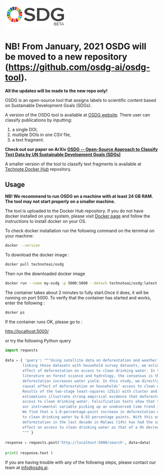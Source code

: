 <img src="/images/OSDG_new.png" alt="OSDG_Logo" width="200"/>

# NB! From January, 2021 OSDG will be moved to a new repository (https://github.com/osdg-ai/osdg-tool). 
**All the updates will be made to the new repo only!**

OSDG is an open-source tool that assigns labels to scientific content based on Sustainable Development Goals (SDGs). 

A version of the OSDG tool is available at [OSDG website](https://www.osdg.ai). There user can classify publications by inputting:
1) a single DOI,
2) multiple DOIs in one CSV file,
3) a text fragment.

**Check out our paper on ArXiv [OSDG -- Open-Source Approach to Classify Text Data by UN Sustainable Development Goals (SDGs)](https://arxiv.org/abs/2005.14569)**

A smaller version of the tool to classify text fragments is available at [Technote Docker Hub](https://hub.docker.com/r/technoteai/osdg) repository.

## Usage

**NB! We recommend to run OSDG on a machine with at least 24 GB RAM. The tool may not start properly on a smaller machine.**

The tool is uploaded to the Docker Hub repository. If you do not have docker installed on your system, please visit [Docker page](https://docs.docker.com/get-docker/) and follow the instructions to install docker on your OS.

To check docker installation run the following command on the terminal on your machine:
```bash
docker --version
```

To download the docker image :

```bash
docker pull technoteai/osdg
```

Then run the downloaded docker image

 ```bash
 docker run --name my-osdg -p 5000:5000 --detach technoteai/osdg:latest
 ```

The container takes about 2 minutes to fully start.Once it does, it will be running on port 5000.
To verify that the container has started and works, enter the following :

```bash
docker ps
```
If the container runs OK, please go to :

[http://localhost:5000/](http://localhost:5000/)

or try the following Python query

```python
import requests

data = { 'query': """Using satellite data on deforestation and weather in Malawi and
        linking those datasets with household survey datasets, we estimate the causal
        effect of deforestation on access to clean drinking water. In the existing
        literature on forest science and hydrology, the consensus is that
        deforestation increases water yield. In this study, we directly examine the
        causal effect of deforestation on households’ access to clean drinking water.
        Results of the two-stage least-squares (2SLS) with cluster and time fixed-effect
        estimations illustrate strong empirical evidence that deforestation decreases
        access to clean drinking water. Falsification tests show that the possibility of
        our instrumental variable picking up an unobserved time trend is very unlikely.
        We find that a 1.0-percentage-point increase in deforestation decreases access
        to clean drinking water by 0.93 percentage points. With this estimated impact,
        deforestation in the last decade in Malawi (14%) has had the same magnitude of
        effect on access to clean drinking water as that of a 9% decrease in rainfall.
        """ }

response = requests.post('http://localhost:5000/search', data=data)

print( response.text )
```

If you are having trouble with any of the following steps, please contact our team at [info@osdg.ai](mailto:info@osdg.ai).
